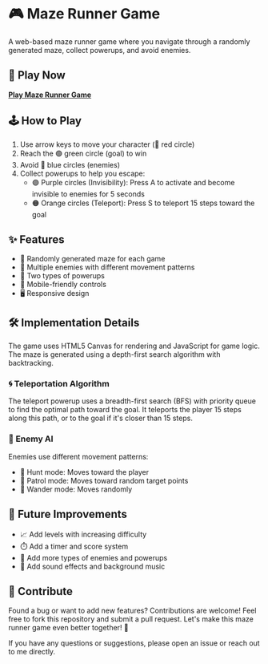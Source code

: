 # 🎮 Maze Runner Game

A web-based maze runner game where you navigate through a randomly generated maze, collect powerups, and avoid enemies.

## 🔗 Play Now

**[Play Maze Runner Game](https://ramji-purwar.github.io/Maze-Runner-Game/)**

## 🕹️ How to Play

1. Use arrow keys to move your character (🔴 red circle)
2. Reach the 🟢 green circle (goal) to win
3. Avoid 🔵 blue circles (enemies)
4. Collect powerups to help you escape:
   - 🟣 Purple circles (Invisibility): Press A to activate and become invisible to enemies for 5 seconds
   - 🟠 Orange circles (Teleport): Press S to teleport 15 steps toward the goal

## ✨ Features

- 🧩 Randomly generated maze for each game
- 👾 Multiple enemies with different movement patterns
- 🎁 Two types of powerups
- 📱 Mobile-friendly controls
- 🖥️ Responsive design

## 🛠️ Implementation Details

The game uses HTML5 Canvas for rendering and JavaScript for game logic. The maze is generated using a depth-first search algorithm with backtracking.

### 🌀 Teleportation Algorithm

The teleport powerup uses a breadth-first search (BFS) with priority queue to find the optimal path toward the goal. It teleports the player 15 steps along this path, or to the goal if it's closer than 15 steps.

### 🤖 Enemy AI

Enemies use different movement patterns:
- 🎯 Hunt mode: Moves toward the player
- 🔄 Patrol mode: Moves toward random target points
- 🎲 Wander mode: Moves randomly

## 🚀 Future Improvements

- 📈 Add levels with increasing difficulty
- ⏱️ Add a timer and score system
- 👻 Add more types of enemies and powerups
- 🎵 Add sound effects and background music

## 👥 Contribute

Found a bug or want to add new features? Contributions are welcome! Feel free to fork this repository and submit a pull request. Let's make this maze runner game even better together! 🙌

If you have any questions or suggestions, please open an issue or reach out to me directly.
